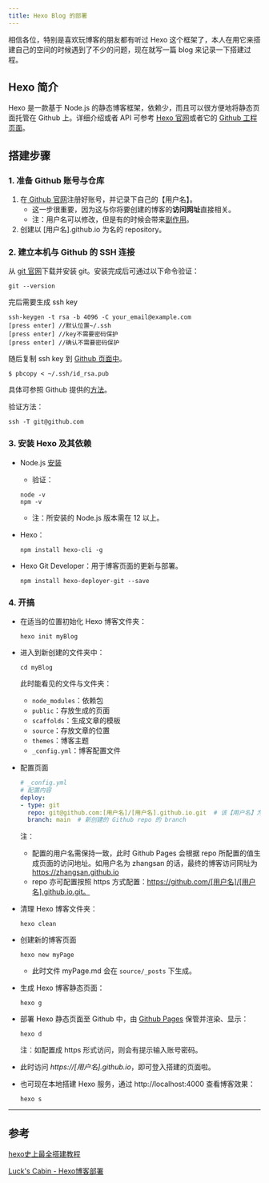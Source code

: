 ```yaml
---
title: Hexo Blog 的部署
---
```


相信各位，特别是喜欢玩博客的朋友都有听过 Hexo 这个框架了，本人在用它来搭建自己的空间的时候遇到了不少的问题，现在就写一篇 blog 来记录一下搭建过程。

<!-- more -->

## Hexo 简介
Hexo 是一款基于 Node.js 的静态博客框架，依赖少，而且可以很方便地将静态页面托管在 Github 上。详细介绍或者 API 可参考 [Hexo 官网](https://hexo.io/zh-cn/)或者它的 [Github 工程页面](https://github.com/hexojs/hexo)。

## 搭建步骤

### 1. 准备 Github 账号与仓库

1. 在[ Github 官网](github.com)注册好账号，并记录下自己的【用户名】。
    * 这一步很重要，因为这与你将要创建的博客的**访问网址**直接相关。
    * 注：用户名可以修改，但是有的时候会带来[副作用](https://docs.github.com/en/github/setting-up-and-managing-your-github-user-account/managing-user-account-settings/changing-your-github-username)。
2. 创建以 [用户名].github.io 为名的 repository。


### 2. 建立本机与 Github 的 SSH 连接

从 [git 官网](https://git-scm.com/)下载并安装 git。安装完成后可通过以下命令验证：
```
git --version
```

完后需要生成 ssh key
```
ssh-keygen -t rsa -b 4096 -C your_email@example.com
[press enter] //默认位置~/.ssh
[press enter] //key不需要密码保护
[press enter] //确认不需要密码保护
```
随后复制 ssh key 到 [Github 页面中](https://docs.github.com/en/github/authenticating-to-github/connecting-to-github-with-ssh/adding-a-new-ssh-key-to-your-github-account)。
```
$ pbcopy < ~/.ssh/id_rsa.pub
```

具体可参照 Github 提供的[方法](https://docs.github.com/en/github/authenticating-to-github/connecting-to-github-with-ssh/generating-a-new-ssh-key-and-adding-it-to-the-ssh-agent)。

验证方法：
```
ssh -T git@github.com
```


### 3. 安装 Hexo 及其依赖
* Node.js [安装](https://nodejs.org/en/)
    * 验证：
    ```
    node -v
    npm -v
    ```
    * 注：所安装的 Node.js 版本需在 12 以上。
* Hexo：
    ```
    npm install hexo-cli -g
    ```

* Hexo Git Developer：用于博客页面的更新与部署。
    ```
    npm install hexo-deployer-git --save
    ```


### 4. 开搞
* 在适当的位置初始化 Hexo 博客文件夹：
    ```
    hexo init myBlog
    ```

* 进入到新创建的文件夹中：
    ```
    cd myBlog
    ```
    此时能看见的文件与文件夹：
    * `node_modules`：依赖包
    * `public`：存放生成的页面
    * `scaffolds`：生成文章的模板
    * `source`：存放文章的位置
    * `themes`：博客主题
    * `_config.yml`：博客配置文件

* 配置页面
    ```yaml
    # _config.yml
    # 配置内容
    deploy:
    - type: git
      repo: git@github.com:[用户名]/[用户名].github.io.git  # 该【用户名】为之前步骤提到的需要记录的用户名
      branch: main  # 新创建的 Github repo 的 branch
    ```
    注：
    * 配置的用户名需保持一致，此时 Github Pages 会根据 repo 所配置的值生成页面的访问地址。如用户名为 zhangsan 的话，最终的博客访问网址为 https://zhangsan.github.io
    * repo 亦可配置按照 https 方式配置：https://github.com/[用户名]/[用户名].github.io.git。

* 清理 Hexo 博客文件夹：
    ```
    hexo clean
    ```

* 创建新的博客页面
    ```
    hexo new myPage
    ```
    * 此时文件 myPage.md 会在 `source/_posts` 下生成。

* 生成 Hexo 博客静态页面：
    ```
    hexo g
    ```

* 部署 Hexo 静态页面至 Github 中，由 [Github Pages](https://pages.github.com/) 保管并渲染、显示：
    ```
    hexo d
    ```
    注：如配置成 https 形式访问，则会有提示输入账号密码。

* 此时访问 *https://[用户名].github.io*，即可登入搭建的页面啦。

* 也可现在本地搭建 Hexo 服务，通过 http://localhost:4000 查看博客效果：
    ```
    hexo s
    ```

---
## 参考
[hexo史上最全搭建教程](https://blog.csdn.net/sinat_37781304/article/details/82729029)

[Luck's Cabin - Hexo博客部署](https://fly-luck.github.io/2016/03/05/Hexo%20Blog/)